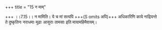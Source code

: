 +++
title = "15 न माम्"

+++
।।7.15।। न मामिति। ये च मां सत्यपि +++(S omits अपि)+++ अधिकारिणि काये
नाद्रियन्ते ते दुष्कृतिनः नराधमाः मूढाः आसुराः तामसाः इति
मायामहिमैवायम्।
